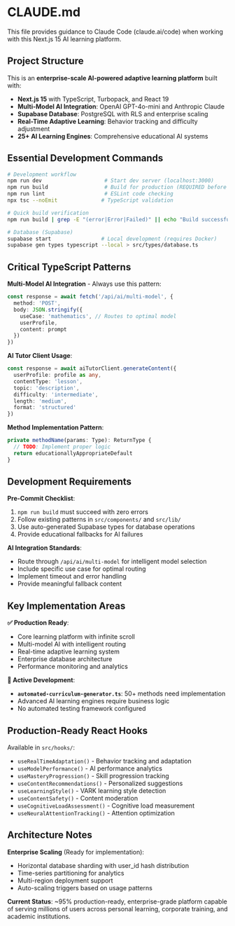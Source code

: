 # CLAUDE.md

This file provides guidance to Claude Code (claude.ai/code) when working with this Next.js 15 AI learning platform.

## Project Structure

This is an **enterprise-scale AI-powered adaptive learning platform** built with:
- **Next.js 15** with TypeScript, Turbopack, and React 19
- **Multi-Model AI Integration**: OpenAI GPT-4o-mini and Anthropic Claude
- **Supabase Database**: PostgreSQL with RLS and enterprise scaling
- **Real-Time Adaptive Learning**: Behavior tracking and difficulty adjustment
- **25+ AI Learning Engines**: Comprehensive educational AI systems

## Essential Development Commands

```bash
# Development workflow
npm run dev                    # Start dev server (localhost:3000)
npm run build                  # Build for production (REQUIRED before commits)
npm run lint                   # ESLint code checking
npx tsc --noEmit              # TypeScript validation

# Quick build verification
npm run build | grep -E "(error|Error|Failed)" || echo "Build successful"

# Database (Supabase)
supabase start                # Local development (requires Docker)
supabase gen types typescript --local > src/types/database.ts
```

## Critical TypeScript Patterns

**Multi-Model AI Integration** - Always use this pattern:
```typescript
const response = await fetch('/api/ai/multi-model', {
  method: 'POST',
  body: JSON.stringify({
    useCase: 'mathematics', // Routes to optimal model
    userProfile,
    content: prompt
  })
})
```

**AI Tutor Client Usage**:
```typescript
const response = await aiTutorClient.generateContent({
  userProfile: profile as any,
  contentType: 'lesson',
  topic: 'description',
  difficulty: 'intermediate',
  length: 'medium',
  format: 'structured'
})
```

**Method Implementation Pattern**:
```typescript
private methodName(params: Type): ReturnType {
  // TODO: Implement proper logic
  return educationallyAppropriateDefault
}
```

## Development Requirements

**Pre-Commit Checklist**:
1. `npm run build` must succeed with zero errors
2. Follow existing patterns in `src/components/` and `src/lib/`  
3. Use auto-generated Supabase types for database operations
4. Provide educational fallbacks for AI failures

**AI Integration Standards**:
- Route through `/api/ai/multi-model` for intelligent model selection
- Include specific use case for optimal routing
- Implement timeout and error handling
- Provide meaningful fallback content

## Key Implementation Areas

**✅ Production Ready**:
- Core learning platform with infinite scroll
- Multi-model AI with intelligent routing
- Real-time adaptive learning system
- Enterprise database architecture
- Performance monitoring and analytics

**🚧 Active Development**:
- **`automated-curriculum-generator.ts`**: 50+ methods need implementation
- Advanced AI learning engines require business logic
- No automated testing framework configured

## Production-Ready React Hooks

Available in `src/hooks/`:
- `useRealTimeAdaptation()` - Behavior tracking and adaptation
- `useModelPerformance()` - AI performance analytics
- `useMasteryProgression()` - Skill progression tracking
- `useContentRecommendations()` - Personalized suggestions
- `useLearningStyle()` - VARK learning style detection
- `useContentSafety()` - Content moderation
- `useCognitiveLoadAssessment()` - Cognitive load measurement
- `useNeuralAttentionTracking()` - Attention optimization

## Architecture Notes

**Enterprise Scaling** (Ready for implementation):
- Horizontal database sharding with user_id hash distribution
- Time-series partitioning for analytics
- Multi-region deployment support
- Auto-scaling triggers based on usage patterns

**Current Status**: ~95% production-ready, enterprise-grade platform capable of serving millions of users across personal learning, corporate training, and academic institutions.